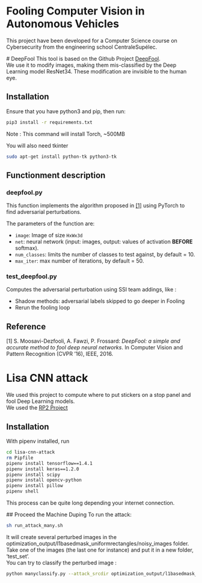 # Fooling Computer Vision in Autonomous Vehicles

This project have been developed for a Computer Science course on Cybersecurity from the engineering school CentraleSupélec. 

# DeepFool
This tool is based on the Github Project [DeepFool](https://github.com/LTS4/DeepFool).  
We use it to modify images, making them mis-classified by the Deep Learning model ResNet34.
These modification are invisible to the human eye.

## Installation
Ensure that you have python3 and pip, then run:
```bash
pip3 install -r requirements.txt

```
Note : This command will install Torch, ~500MB  

You will also need tkinter
```bash
sudo apt-get install python-tk python3-tk
```

## Functionment description

### deepfool.py

This function implements the algorithm proposed in [[1]](http://arxiv.org/pdf/1511.04599) using PyTorch to find adversarial perturbations.

The parameters of the function are:

- `image`: Image of size `HxWx3d`
- `net`: neural network (input: images, output: values of activation **BEFORE** softmax).
- `num_classes`: limits the number of classes to test against, by default = 10.
- `max_iter`: max number of iterations, by default = 50.

### test_deepfool.py

Computes the adversarial perturbation using SSI team addings, like :
- Shadow methods: adversarial labels skipped to go deeper in Fooling
- Rerun the fooling loop

## Reference
[1] S. Moosavi-Dezfooli, A. Fawzi, P. Frossard:
*DeepFool: a simple and accurate method to fool deep neural networks*.  In Computer Vision and Pattern Recognition (CVPR ’16), IEEE, 2016.


# Lisa CNN attack
We used this project to compute where to put stickers on a stop panel and fool Deep Learning models.  
We used the [RP2 Project](https://github.com/evtimovi/robust_physical_perturbations/tree/master/lisa-cnn-attack)
## Installation
With pipenv installed, run
```bash
cd lisa-cnn-attack
rm Pipfile
pipenv install tensorflow==1.4.1
pipenv install keras==1.2.0
pipenv install scipy
pipenv install opencv-python
pipenv install pillow
pipenv shell
```
This process can be quite long depending your internet connection.

## Proceed the Machine Duping
To run the attack: 
```bash
sh run_attack_many.sh
```
It will create several perturbed images in the optimization_output/l1basedmask_uniformrectangles/noisy_images folder.  
Take one of the images (the last one for instance) and put it in a new folder, ‘test_set’.  
You can try to classify the perturbed image : 
```bash
python manyclassify.py --attack_srcdir optimization_output/l1basedmask_uniformrectangles/test_set
```